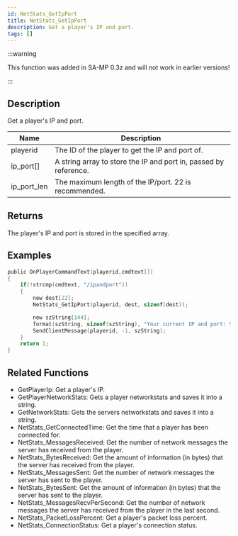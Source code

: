 ```yaml
---
id: NetStats_GetIpPort
title: NetStats_GetIpPort
description: Get a player's IP and port.
tags: []
---
```


<TagLinks />

:::warning

This function was added in SA-MP 0.3z and will not work in earlier versions!

:::

## Description

Get a player's IP and port.


| Name | Description |
|------|-------------|
|playerid | The ID of the player to get the IP and port of.|
|ip_port[] | A string array to store the IP and port in, passed by reference.|
|ip_port_len | The maximum length of the IP/port. 22 is recommended.|


## Returns

 The player's IP and port is stored in the specified array.


## Examples


```c
public OnPlayerCommandText(playerid,cmdtext[])
{    
    if(!strcmp(cmdtext, "/ipandport"))
    {
        new dest[22];
        NetStats_GetIpPort(playerid, dest, sizeof(dest));

        new szString[144];
        format(szString, sizeof(szString), "Your current IP and port: %s.", dest);
        SendClientMessage(playerid, -1, szString);
    }
    return 1;
}
```


## Related Functions


-  GetPlayerIp: Get a player's IP.
-  GetPlayerNetworkStats: Gets a player networkstats and saves it into a string.
-  GetNetworkStats: Gets the servers networkstats and saves it into a string.
-  NetStats_GetConnectedTime: Get the time that a player has been connected for.
-  NetStats_MessagesReceived: Get the number of network messages the server has received from the player.
-  NetStats_BytesReceived: Get the amount of information (in bytes) that the server has received from the player.
-  NetStats_MessagesSent: Get the number of network messages the server has sent to the player.
-  NetStats_BytesSent: Get the amount of information (in bytes) that the server has sent to the player.
-  NetStats_MessagesRecvPerSecond: Get the number of network messages the server has received from the player in the last second.
-  NetStats_PacketLossPercent: Get a player's packet loss percent.
-  NetStats_ConnectionStatus: Get a player's connection status.